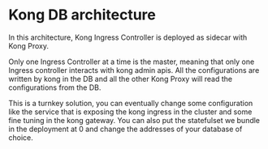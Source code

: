 # Kong DB architecture

In this architecture, Kong Ingress Controller is deployed as sidecar with Kong Proxy. 

Only one Ingress Controller at a time is
the master, meaning that only one Ingress controller interacts with kong admin apis. All the configurations are written by kong
in the DB and all the other Kong Proxy will read the configurations from the DB.

This is a turnkey solution, you can eventually change some configuration like the service that is exposing the 
kong ingress in the cluster and some fine tuning in the kong gateway. You can also put the statefulset we bundle in the deployment at 0 and change
the addresses of your database of choice.
